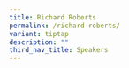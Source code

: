```yaml
---
title: Richard Roberts
permalink: /richard-roberts/
variant: tiptap
description: ""
third_nav_title: Speakers
---
```


